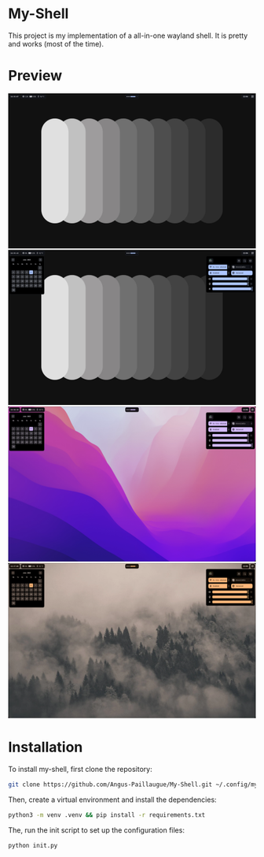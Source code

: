 

# My-Shell

This project is my implementation of a all-in-one wayland shell. It is pretty and works (most of the time).


# Preview

![Desktop](./assets/git/desktop.png)
![All menus open in blue](./assets/git/all_menus_blue.png)
![All menus open in purple](./assets/git/all_menus_purple.png)
![All menus open in yellow](./assets/git/all_menus_yellow.png)


# Installation

To install my-shell, first clone the repository:

```bash
git clone https://github.com/Angus-Paillaugue/My-Shell.git ~/.config/my-shell && cd ~/.config/my-shell
```

Then, create a virtual environment and install the dependencies:

```bash
python3 -m venv .venv && pip install -r requirements.txt
```

The, run the init script to set up the configuration files:

```bash
python init.py
```
